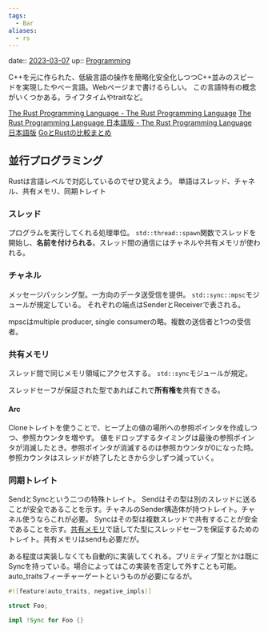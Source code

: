 ```yaml
---
tags:
  - Bar
aliases:
  - rs
---
```


date:: [2023-03-07](Daily_Note/2023-03-07.md)
up:: [Programming](Programming.md)

C++を元に作られた、低級言語の操作を簡略化安全化しつつC++並みのスピードを実現したやべー言語。Webページまで書けるらしい。
この言語特有の概念がいくつかある。ライフタイムやtraitなど。

[The Rust Programming Language - The Rust Programming Language](https://doc.rust-lang.org/stable/book/title-page.html)
[The Rust Programming Language 日本語版 - The Rust Programming Language 日本語版](https://doc.rust-jp.rs/book-ja/title-page.html)
[GoとRustの比較まとめ](https://zenn.dev/miyataka/articles/program_langs_go_vs_rust)

## 並行プログラミング
Rustは言語レベルで対応しているのでぜひ覚えよう。
単語はスレッド、チャネル、共有メモリ、同期トレイト

### スレッド
プログラムを実行してくれる処理単位。
`std::thread::spawn`関数でスレッドを開始し、**名前を付けられる**。スレッド間の通信にはチャネルや共有メモリが使われる。

### チャネル
メッセージパッシング型。一方向のデータ送受信を提供。
`std::sync::mpsc`モジュールが規定している。
それぞれの端点はSenderとReceiverで表される。

mpscはmultiple producer, single consumerの略。複数の送信者と1つの受信者。

### 共有メモリ
スレッド間で同じメモリ領域にアクセスする。
`std::sync`モジュールが規定。

スレッドセーフが保証された型であればこれで**所有権を**共有できる。

#### Arc
Cloneトレイトを使うことで、ヒープ上の値の場所への参照ポインタを作成しつつ、参照カウンタを増やす。
値をドロップするタイミングは最後の参照ポインタが消滅したとき。参照ポインタが消滅するのは参照カウンタが0になった時。参照カウンタはスレッドが終了したときから少しずつ減っていく。

### 同期トレイト
SendとSyncという二つの特殊トレイト。
Sendはその型は別のスレッドに送ることが安全であることを示す。チャネルのSender構造体が持つトレイト。チャネル使うならこれが必要。
Syncはその型は複数スレッドで共有することが安全であることを示す。[共有メモリ](#共有メモリ)で話してた型にスレッドセーフを保証するためのトレイト。共有メモリはsendも必要だが。

ある程度は実装しなくても自動的に実装してくれる。プリミティブ型とかは既にSyncを持っている。場合によってはこの実装を否定して外すことも可能。auto_traitsフィーチャーゲートというものが必要になるが。

```rust
#![feature(auto_traits, negative_impls)]

struct Foo;

impl !Sync for Foo {}

```